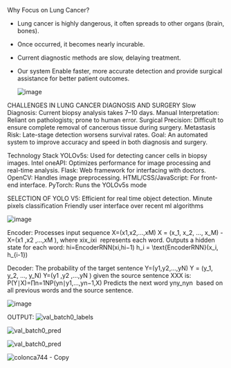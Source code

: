 Why Focus on Lung Cancer?
- Lung cancer is highly dangerous, it often spreads to other organs (brain, bones). 
- Once occurred, it becomes nearly incurable. 
- Current diagnostic methods are slow, delaying treatment. 
- Our system Enable faster, more accurate detection and provide surgical assistance for better patient outcomes.

  ![image](https://github.com/user-attachments/assets/f52e2a8a-9e86-43ac-8ca2-556d1bf5ac4f)


CHALLENGES IN LUNG CANCER DIAGNOSIS AND SURGERY
Slow Diagnosis: Current biopsy analysis takes 7–10 days.
Manual Interpretation: Reliant on pathologists; prone to human error.
Surgical Precision: Difficult to ensure complete removal of cancerous tissue during surgery.
Metastasis Risk: Late-stage detection worsens survival rates.
Goal: An automated system to improve accuracy and speed in both diagnosis and surgery.

Technology Stack
YOLOv5s: Used for detecting cancer cells in biopsy images.
Intel oneAPI: Optimizes performance for image processing and real-time analysis.
Flask: Web framework for interfacing with doctors.
OpenCV: Handles image preprocessing.
HTML/CSS/JavaScript: For front-end interface.
PyTorch: Runs the YOLOv5s mode

SELECTION OF YOLO V5:
Efficient for real time object detection.
Minute pixels classification
Friendly user interface over recent ml algorithms 

![image](https://github.com/user-attachments/assets/37db970b-ab93-4e17-ad8a-fa884e6b980f)



Encoder:
Processes input sequence 
X=(x1,x2,...,xM)
X = (x_1, x_2, ..., x_M)
-X=(x1 ,x2 ,...,xM ), where xix_ixi  represents each word.
Outputs a hidden state for each word:
hi=EncoderRNN(xi,hi−1)
h_i = \text{EncoderRNN}(x_i, h_{i-1})



Decoder:
The probability of the target sentence
 Y=(y1,y2,...,yN)
Y = (y_1, y_2, ..., y_N)
Y=(y1 ,y2 ,...,yN ) given the source sentence XXX is: P(Y∣X)=∏n=1NP(yn∣y1,...,yn−1,X)
Predicts the next word yny_nyn  based on all previous words 
      and the source sentence.


![image](https://github.com/user-attachments/assets/63afde99-fae0-4d92-96d7-60aa79932dd7)

OUTPUT:
![val_batch0_labels](https://github.com/user-attachments/assets/1151f96a-b14f-41eb-a8be-a93ea2551118)












![val_batch0_pred](https://github.com/user-attachments/assets/255e90a9-0f6c-4fa6-bad0-2680f648b54f)












![val_batch0_pred](https://github.com/user-attachments/assets/9a23d30d-4709-4f1f-becf-62cd0cb915e2)

















![colonca744 - Copy](https://github.com/user-attachments/assets/91376690-4610-429a-970a-b2c8a31f6f2e)













